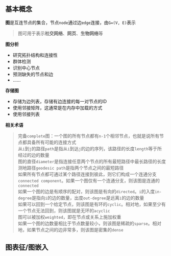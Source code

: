## 基本概念
**图**是互连节点的集合，节点`node`通过边`edge`连接，由`G=(V, E)`表示  
> 图可用于表示**社交网络**、**网页**、**生物网络**等

**图分析**
- 研究拓扑结构和连接性
- 群体检测
- 识别中心节点
- 预测缺失的节点和边
- ……

**存储图**
- 存储为边列表，存储有边连接的每一对节点的ID
- 使用邻接矩阵，这通常是在内存中加载的方式
- 使用邻接列表

**相关术语**  
> 完备`complete`图：一个图的所有节点都有`n-1`个相邻节点，也就是说所有节点都具备所有可能的连接方式  
> 从`i`到`j`的路径`path`是指从`i`到达`j`的边的序列，该路径的长度`length`等于所经过的边的数量  
> 图的直径`diameter`是指连接任意两个节点的所有最短路径中最长路径的长度
> 测地路径`geodesic path`是指两个节点之间的最短路径  
> 如果所有节点都可通过某个路径连接到彼此，则它们构成一个连通分支`connected component`。如果一个图仅有一个连通分支，则该图是连通的`connected`  
> 如果一个图的边是有顺序的配对，则该图是有向的`directed`。`i`的入度`in-degree`是指向`i`的边的数量，出度`out-degree`是远离`i`的边的数量  
> 如果可以回到一个给定节点，则该图是有环的`cyclic`。相对地，如果至少有一个节点无法回到，则该图就是无环的`acyclic`  
> 图可以被加权`weighted`，即在节点或关系上施加权重  
> 如果一个图的边数量相比于节点数量较小，则该图是稀疏的`sparse`。相对地，如果节点之间的边非常多，则该图是密集的`dense`

## 图表征/图嵌入

